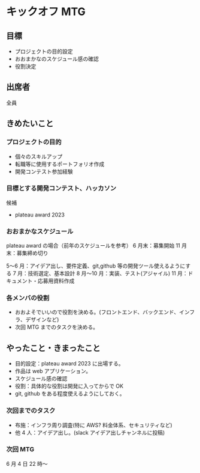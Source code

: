 # キックオフ MTG

## 目標

- プロジェクトの目的設定
- おおまかなのスケジュール感の確認
- 役割決定

## 出席者

全員

## きめたいこと

### プロジェクトの目的

- 個々のスキルアップ
- 転職等に使用するポートフォリオ作成
- 開発コンテスト参加経験

### 目標とする開発コンテスト、ハッカソン

候補

- plateau award 2023

### おおまかなスケジュール

plateau award の場合（前年のスケジュールを参考）
6 月末：募集開始
11 月末：募集締め切り

5〜6 月：アイデア出し、要件定義、git,github 等の開発ツール使えるようにする
7 月：技術選定、基本設計
8 月〜10 月：実装、テスト(アジャイル)
11 月：ドキュメント・応募用資料作成

### 各メンバの役割

- おおよそでいいので役割を決める。(フロントエンド、バックエンド、インフラ、デザインなど)
- 次回 MTG までのタスクを決める。

## やったこと・きまったこと

- 目的設定：plateau award 2023 に出場する。
- 作品は web アプリケーション。
- スケジュール感の確認
- 役割：具体的な役割は開発に入ってからで OK
- git, github をある程度使えるようにしておく。

### 次回までのタスク

- 布施：インフラ周り調査(特に AWS? 料金体系、セキュリティなど)
- 他 4 人：アイデア出し。(slack アイデア出しチャンネルに投稿)

### 次回 MTG

6 月 4 日 22 時〜
